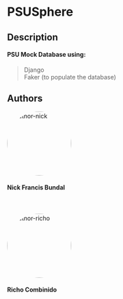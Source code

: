 # PSUSphere

## Description
#### PSU Mock Database using:

> Django <br>
> Faker (to populate the database)

## Authors

<img src="https://avatars.githubusercontent.com/u/114137754?v=4" alt="author-nick" style="border-radius:50%;" width="150">

#### Nick Francis Bundal <br>

<br>
<br>

<img src="https://avatars.githubusercontent.com/u/132622882?v=4" alt="author-richo" style="border-radius:50%;" width="150">

#### Richo Combinido
